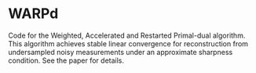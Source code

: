 # WARPd
Code for the Weighted, Accelerated and Restarted Primal-dual algorithm. This algorithm achieves stable linear convergence for reconstruction from undersampled noisy measurements under an approximate sharpness condition. See the paper for details.
